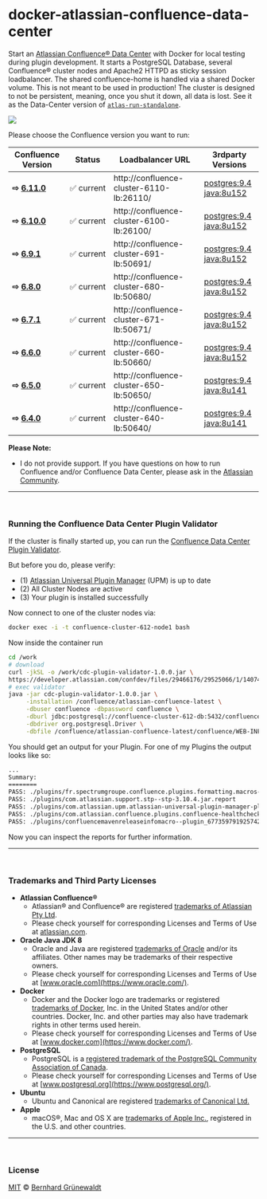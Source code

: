 # docker-atlassian-confluence-data-center

Start an [Atlassian Confluence® Data Center](https://de.atlassian.com/enterprise/data-center) with Docker for local testing during plugin development.
It starts a PostgreSQL Database, several Confluence® cluster nodes and Apache2 HTTPD as sticky session loadbalancer. The shared confluence-home is handled via a shared Docker volume. This is not meant to be used in production! The cluster is designed to not be persistent, meaning, once you shut it down, all data is lost. See it as the Data-Center version of [`atlas-run-standalone`](https://developer.atlassian.com/docs/developer-tools/working-with-the-sdk/command-reference/atlas-run-standalone).

[![](https://codeclou.github.io/docker-atlassian-confluence-data-center/img/manage-confluence-cluster-logo.svg)](https://github.com/codeclou/docker-atlassian-confluence-data-center)


Please choose the Confluence version you want to run:

|Confluence Version | Status | Loadbalancer URL | 3rdparty Versions |
|-------------------|--------|------------|-----------------|
| **⇨ [6.11.0](https://github.com/codeclou/docker-atlassian-confluence-data-center/tree/master/6.11.0)** | :white_check_mark:&nbsp;current | http://confluence-cluster-6110-lb:26110/ | [postgres:9.4](https://hub.docker.com/_/postgres/) <br> [java:8u152](https://github.com/codeclou/docker-atlassian-base-images/blob/confluence-6.11.0/Dockerfile) |
| **⇨ [6.10.0](https://github.com/codeclou/docker-atlassian-confluence-data-center/tree/master/6.10.0)** | :white_check_mark:&nbsp;current | http://confluence-cluster-6100-lb:26100/ | [postgres:9.4](https://hub.docker.com/_/postgres/) <br> [java:8u152](https://github.com/codeclou/docker-atlassian-base-images/blob/confluence-6.10.0/Dockerfile) |
| **⇨ [6.9.1](https://github.com/codeclou/docker-atlassian-confluence-data-center/tree/master/6.9.1)** | :white_check_mark:&nbsp;current | http://confluence-cluster-691-lb:50691/ | [postgres:9.4](https://hub.docker.com/_/postgres/) <br> [java:8u152](https://github.com/codeclou/docker-atlassian-base-images/blob/confluence-6.9.1/Dockerfile) |
| **⇨ [6.8.0](https://github.com/codeclou/docker-atlassian-confluence-data-center/tree/master/6.8.0)** | :white_check_mark:&nbsp;current | http://confluence-cluster-680-lb:50680/ | [postgres:9.4](https://hub.docker.com/_/postgres/) <br> [java:8u152](https://github.com/codeclou/docker-atlassian-base-images/blob/confluence-6.8.0/Dockerfile) |
| **⇨ [6.7.1](https://github.com/codeclou/docker-atlassian-confluence-data-center/tree/master/6.7.1)** | :white_check_mark:&nbsp;current | http://confluence-cluster-671-lb:50671/ | [postgres:9.4](https://hub.docker.com/_/postgres/) <br> [java:8u152](https://github.com/codeclou/docker-atlassian-base-images/blob/confluence-6.7.1/Dockerfile) |
| **⇨ [6.6.0](https://github.com/codeclou/docker-atlassian-confluence-data-center/tree/master/6.6.0)** | :white_check_mark:&nbsp;current | http://confluence-cluster-660-lb:50660/ | [postgres:9.4](https://hub.docker.com/_/postgres/) <br> [java:8u152](https://github.com/codeclou/docker-atlassian-base-images/blob/confluence-6.6.0/Dockerfile) |
| **⇨ [6.5.0](https://github.com/codeclou/docker-atlassian-confluence-data-center/tree/master/6.5.0)** | :white_check_mark:&nbsp;current | http://confluence-cluster-650-lb:50650/ | [postgres:9.4](https://hub.docker.com/_/postgres/) <br> [java:8u141](https://github.com/codeclou/docker-atlassian-base-images/blob/confluence-6.4.0/Dockerfile) |
| **⇨ [6.4.0](https://github.com/codeclou/docker-atlassian-confluence-data-center/tree/master/6.4.0)** | :white_check_mark:&nbsp;current | http://confluence-cluster-640-lb:50640/ | [postgres:9.4](https://hub.docker.com/_/postgres/) <br> [java:8u141](https://github.com/codeclou/docker-atlassian-base-images/blob/confluence-6.4.0/Dockerfile) |


**Please Note:**
 * I do not provide support. If you have questions on how to run Confluence and/or Confluence Data Center, please ask in the
[Atlassian Community](https://community.atlassian.com/).

-----

&nbsp;

### Running the Confluence Data Center Plugin Validator

If the cluster is finally started up, you can run the [Confluence Data Center Plugin Validator](https://developer.atlassian.com/confdev/development-resources/confluence-developer-faq/how-do-i-ensure-my-add-on-works-properly-in-a-cluster/confluence-data-center-plugin-validator).

But before you do, please verify:

 * (1) [Atlassian Universal Plugin Manager](https://marketplace.atlassian.com/plugins/com.atlassian.upm.atlassian-universal-plugin-manager-plugin/server/overview) (UPM) is up to date
 * (2) All Cluster Nodes are active
 * (3) Your plugin is installed successfully

Now connect to one of the cluster nodes via:

```bash
docker exec -i -t confluence-cluster-612-node1 bash
```
Now inside the container run

```bash
cd /work
# download
curl -jkSL -o /work/cdc-plugin-validator-1.0.0.jar \
https://developer.atlassian.com/confdev/files/29466176/29525066/1/1407451934928/cdc-plugin-validator-1.0.0.jar
# exec validator
java -jar cdc-plugin-validator-1.0.0.jar \
     -installation /confluence/atlassian-confluence-latest \
     -dbuser confluence -dbpassword confluence \
     -dburl jdbc:postgresql://confluence-cluster-612-db:5432/confluence \
     -dbdriver org.postgresql.Driver \
     -dbfile /confluence/atlassian-confluence-latest/confluence/WEB-INF/lib/postgresql-9.4.1212.jar
```

You should get an output for your Plugin. For one of my Plugins the output looks like so:

```txt
...
Summary:
========
PASS: ./plugins/fr.spectrumgroupe.confluence.plugins.formatting.macros--plugin.8952733569564445853.formatting.macros-1.0.13.jar.report
PASS: ./plugins/com.atlassian.support.stp--stp-3.10.4.jar.report
PASS: ./plugins/com.atlassian.upm.atlassian-universal-plugin-manager-plugin--plugin.1480744321619799648.atlassian-universal-plugin-manager-plugin-2.22.2.jar.report
PASS: ./plugins/com.atlassian.confluence.plugins.confluence-healthcheck-plugin--confluence-healthcheck-plugin-2.4.1.jar.report
PASS: ./plugins/confluencemavenreleaseinfomacro--plugin_6773597919257421869_confluence-maven-release-info-macro-1.5.2.jar.report
```

Now you can inspect the reports for further information.

-----

&nbsp;

### Trademarks and Third Party Licenses

 * **Atlassian Confluence®**
   * Atlassian® and Confluence® are registered [trademarks of Atlassian Pty Ltd](https://de.atlassian.com/legal/trademark).
   * Please check yourself for corresponding Licenses and Terms of Use at [atlassian.com](https://atlassian.com).
 * **Oracle Java JDK 8**
   * Oracle and Java are registered [trademarks of Oracle](https://www.oracle.com/legal/trademarks.html) and/or its affiliates. Other names may be trademarks of their respective owners.
   * Please check yourself for corresponding Licenses and Terms of Use at [www.oracle.com](https://www.oracle.com/).
 * **Docker**
   * Docker and the Docker logo are trademarks or registered [trademarks of Docker](https://www.docker.com/trademark-guidelines), Inc. in the United States and/or other countries. Docker, Inc. and other parties may also have trademark rights in other terms used herein.
   * Please check yourself for corresponding Licenses and Terms of Use at [www.docker.com](https://www.docker.com/).
 * **PostgreSQL**
   * PostgreSQL is a [registered trademark of the PostgreSQL Community Association of Canada](https://wiki.postgresql.org/wiki/Trademark_Policy).
   * Please check yourself for corresponding Licenses and Terms of Use at [www.postgresql.org](https://www.postgresql.org/).
 * **Ubuntu**
   * Ubuntu and Canonical are registered [trademarks of Canonical Ltd.](https://www.ubuntu.com/legal/short-terms)
 * **Apple**
   * macOS®, Mac and OS X are [trademarks of Apple Inc.](http://www.apple.com/legal/intellectual-property/trademark/appletmlist.html), registered in the U.S. and other countries.

-----

&nbsp;

### License

[MIT](https://github.com/codeclou/docker-atlassian-confluence-data-center/blob/master/LICENSE) © [Bernhard Grünewaldt](https://github.com/clouless)
